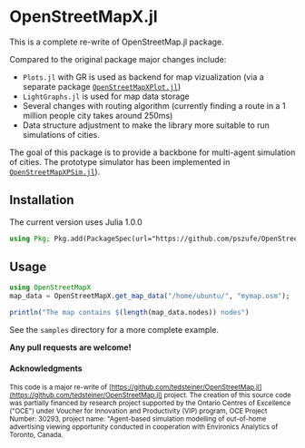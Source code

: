 # OpenStreetMapX.jl
This is a complete re-write of OpenStreetMap.jl package.  

Compared to the original package major changes include:

- `Plots.jl` with GR is used as backend for map vizualization (via a separate package   [`OpenStreetMapXPlot.jl`](https://github.com/pszufe/OpenStreetMapXPlot.jl))
- `LightGraphs.jl` is used for map data storage
- Several changes with routing algorithm (currently finding a route in a 1 million people city takes around 250ms)
- Data structure adjustment to make the library more suitable to run simulations of cities. 

The goal of this package is to provide a backbone for multi-agent simulation of cities. The prototype simulator has been implemented in [`OpenStreetMapXPSim.jl`](https://github.com/pszufe/OpenStreetMapXSim.jl)).

## Installation

The current version uses Julia 1.0.0

```julia
using Pkg; Pkg.add(PackageSpec(url="https://github.com/pszufe/OpenStreetMapX.jl"))
```

## Usage

```julia
using OpenStreetMapX
map_data = OpenStreetMapX.get_map_data("/home/ubuntu/", "mymap.osm");

println("The map contains $(length(map_data.nodes)) nodes")
```

See the `samples` directory for a more complete example.  

**Any pull requests are welcome!**




#### Acknowledgments
<sup>This code is a major re-write of [https://github.com/tedsteiner/OpenStreetMap.jl](https://github.com/tedsteiner/OpenStreetMap.jl) project.
The creation of this source code was partially financed by research project supported by the Ontario Centres of Excellence ("OCE") under Voucher for Innovation and Productivity (VIP) program, OCE Project Number: 30293, project name: "Agent-based simulation modelling of out-of-home advertising viewing opportunity conducted in cooperation with Environics Analytics of Toronto, Canada. </sup>
